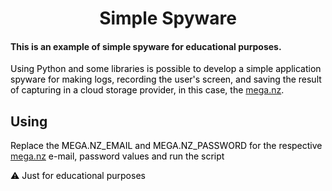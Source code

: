 <h1 align="center">
Simple Spyware
</h1>
<h4>This is an example of simple spyware for educational purposes.</h4>

<p style="color:black;">Using Python and some libraries is possible to develop a simple application spyware for making logs, recording the user's screen, and saving the result of capturing in a cloud storage provider, in this case, the <a href="http://mega.nz">mega.nz</a>.</p>

## Using

<p style="color:black;">Replace the MEGA.NZ_EMAIL and MEGA.NZ_PASSWORD for the respective <a href="http://mega.nz">mega.nz</a> e-mail, password values and run the script</p>




 <p style="color:black;"> ⚠️ Just for educational purposes </p>
